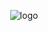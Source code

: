 <div align="center">

![logo](https://user-images.githubusercontent.com/121834775/222610126-760f26fe-4a5a-4a90-97c1-5cfab87da90f.png)
</div>
